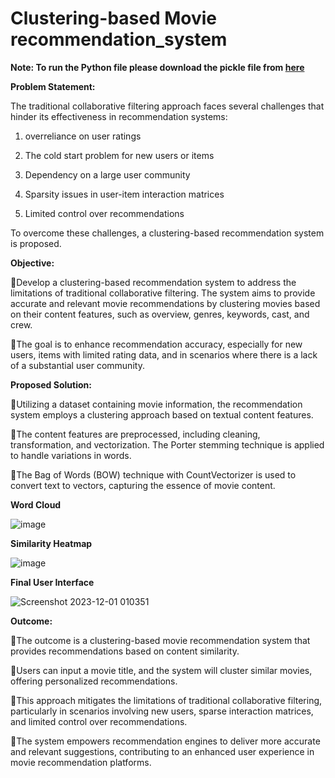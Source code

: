 # Clustering-based Movie recommendation_system

**Note: To run the Python file please download the pickle file from [here](https://drive.google.com/drive/folders/1zdq2SVW5gykZSJ_EDU_k3_q8WrnY_qre?usp=sharing)**

 
__Problem Statement:__

The traditional collaborative filtering approach faces several challenges that hinder its effectiveness in recommendation systems:

1. overreliance on user ratings

2. The cold start problem for new users or items

3. Dependency on a large user community

4. Sparsity issues in user-item interaction matrices

5. Limited control over recommendations

To overcome these challenges, a clustering-based recommendation system is proposed.

__Objective:__

🔹Develop a clustering-based recommendation system to address the limitations of traditional collaborative filtering. The system aims to provide accurate and relevant movie recommendations by clustering movies based on their content features, such as overview, genres, keywords, cast, and crew.

🔹The goal is to enhance recommendation accuracy, especially for new users, items with limited rating data, and in scenarios where there is a lack of a substantial user community.

__Proposed Solution:__

🔹Utilizing a dataset containing movie information, the recommendation system employs a clustering approach based on textual content features.

🔹The content features are preprocessed, including cleaning, transformation, and vectorization. The Porter stemming technique is applied to handle variations in words.

🔹The Bag of Words (BOW) technique with CountVectorizer is used to convert text to vectors, capturing the essence of movie content.

__Word Cloud__

![image](https://github.com/shivamjha2705/Clustering_based_recommendation_system/assets/69563640/d4356f20-9c28-4a6a-84b2-5a9e90a57976)

__Similarity Heatmap__

![image](https://github.com/shivamjha2705/Clustering_based_recommendation_system/assets/69563640/4c5d05f9-f984-448f-925f-1d987875a4b5)

__Final User Interface__

![Screenshot 2023-12-01 010351](https://github.com/shivamjha2705/Clustering_based_recommendation_system/assets/69563640/94b164ed-378d-4a6f-bf10-101e57221817)

__Outcome:__

🔶The outcome is a clustering-based movie recommendation system that provides recommendations based on content similarity.

🔶Users can input a movie title, and the system will cluster similar movies, offering personalized recommendations.

🔶This approach mitigates the limitations of traditional collaborative filtering, particularly in scenarios involving new users, sparse interaction matrices, and limited control over recommendations.

🔶The system empowers recommendation engines to deliver more accurate and relevant suggestions, contributing to an enhanced user experience in movie recommendation platforms.
